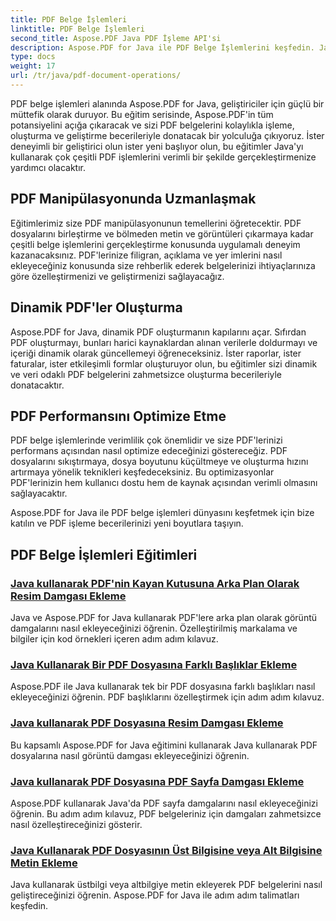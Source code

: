 ```yaml
---
title: PDF Belge İşlemleri
linktitle: PDF Belge İşlemleri
second_title: Aspose.PDF Java PDF İşleme API'si
description: Aspose.PDF for Java ile PDF Belge İşlemlerini keşfedin. Java'da PDF'leri sorunsuz bir şekilde işlemeyi, oluşturmayı ve geliştirmeyi öğrenin.
type: docs
weight: 17
url: /tr/java/pdf-document-operations/
---
```


PDF belge işlemleri alanında Aspose.PDF for Java, geliştiriciler için güçlü bir müttefik olarak duruyor. Bu eğitim serisinde, Aspose.PDF'in tüm potansiyelini açığa çıkaracak ve sizi PDF belgelerini kolaylıkla işleme, oluşturma ve geliştirme becerileriyle donatacak bir yolculuğa çıkıyoruz. İster deneyimli bir geliştirici olun ister yeni başlıyor olun, bu eğitimler Java'yı kullanarak çok çeşitli PDF işlemlerini verimli bir şekilde gerçekleştirmenize yardımcı olacaktır.

## PDF Manipülasyonunda Uzmanlaşmak

Eğitimlerimiz size PDF manipülasyonunun temellerini öğretecektir. PDF dosyalarını birleştirme ve bölmeden metin ve görüntüleri çıkarmaya kadar çeşitli belge işlemlerini gerçekleştirme konusunda uygulamalı deneyim kazanacaksınız. PDF'lerinize filigran, açıklama ve yer imlerini nasıl ekleyeceğiniz konusunda size rehberlik ederek belgelerinizi ihtiyaçlarınıza göre özelleştirmenizi ve geliştirmenizi sağlayacağız.

## Dinamik PDF'ler Oluşturma

Aspose.PDF for Java, dinamik PDF oluşturmanın kapılarını açar. Sıfırdan PDF oluşturmayı, bunları harici kaynaklardan alınan verilerle doldurmayı ve içeriği dinamik olarak güncellemeyi öğreneceksiniz. İster raporlar, ister faturalar, ister etkileşimli formlar oluşturuyor olun, bu eğitimler sizi dinamik ve veri odaklı PDF belgelerini zahmetsizce oluşturma becerileriyle donatacaktır.

## PDF Performansını Optimize Etme

PDF belge işlemlerinde verimlilik çok önemlidir ve size PDF'lerinizi performans açısından nasıl optimize edeceğinizi göstereceğiz. PDF dosyalarını sıkıştırmaya, dosya boyutunu küçültmeye ve oluşturma hızını artırmaya yönelik teknikleri keşfedeceksiniz. Bu optimizasyonlar PDF'lerinizin hem kullanıcı dostu hem de kaynak açısından verimli olmasını sağlayacaktır.

Aspose.PDF for Java ile PDF belge işlemleri dünyasını keşfetmek için bize katılın ve PDF işleme becerilerinizi yeni boyutlara taşıyın.

## PDF Belge İşlemleri Eğitimleri
### [Java kullanarak PDF'nin Kayan Kutusuna Arka Plan Olarak Resim Damgası Ekleme](./add-image-stamp-as-background-in-floating-box-of-pdf-using-java/)
Java ve Aspose.PDF for Java kullanarak PDF'lere arka plan olarak görüntü damgalarını nasıl ekleyeceğinizi öğrenin. Özelleştirilmiş markalama ve bilgiler için kod örnekleri içeren adım adım kılavuz.
### [Java Kullanarak Bir PDF Dosyasına Farklı Başlıklar Ekleme](./adding-different-headers-in-one-pdf-file-using-java/)
Aspose.PDF ile Java kullanarak tek bir PDF dosyasına farklı başlıkları nasıl ekleyeceğinizi öğrenin. PDF başlıklarını özelleştirmek için adım adım kılavuz.
### [Java kullanarak PDF Dosyasına Resim Damgası Ekleme](./adding-image-stamp-in-pdf-file-using-java/)
Bu kapsamlı Aspose.PDF for Java eğitimini kullanarak Java kullanarak PDF dosyalarına nasıl görüntü damgası ekleyeceğinizi öğrenin.
### [Java kullanarak PDF Dosyasına PDF Sayfa Damgası Ekleme](./adding-pdf-page-stamp-in-pdf-file-using-java/)
Aspose.PDF kullanarak Java'da PDF sayfa damgalarını nasıl ekleyeceğinizi öğrenin. Bu adım adım kılavuz, PDF belgeleriniz için damgaları zahmetsizce nasıl özelleştireceğinizi gösterir.
### [Java Kullanarak PDF Dosyasının Üst Bilgisine veya Alt Bilgisine Metin Ekleme](./adding-text-in-header-or-footer-of-pdf-file-using-java/)
Java kullanarak üstbilgi veya altbilgiye metin ekleyerek PDF belgelerini nasıl geliştireceğinizi öğrenin. Aspose.PDF for Java ile adım adım talimatları keşfedin.